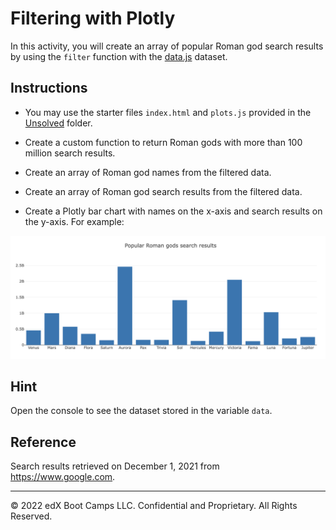 # Filtering with Plotly

In this activity, you will create an array of popular Roman god search results by using the `filter` function with the [data.js](Unsolved/data.js) dataset.

## Instructions

* You may use the starter files `index.html` and `plots.js` provided in the [Unsolved](Unsolved) folder.

* Create a custom function to return Roman gods with more than 100 million search results.

* Create an array of Roman god names from the filtered data.

* Create an array of Roman god search results from the filtered data.

* Create a Plotly bar chart with names on the x-axis and search results on the y-axis. For example:

![Roman Filtering](Images/roman_filter.png)

## Hint

Open the console to see the dataset stored in the variable `data`.

## Reference

Search results retrieved on December 1, 2021 from https://www.google.com.

---

© 2022 edX Boot Camps LLC. Confidential and Proprietary. All Rights Reserved.
